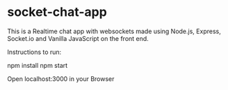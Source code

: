 # socket-chat-app
This is a Realtime chat app with websockets made using Node.js, Express, Socket.io and Vanilla JavaScript on the front end. 

Instructions to run:

npm install
npm start

Open localhost:3000 in your Browser
